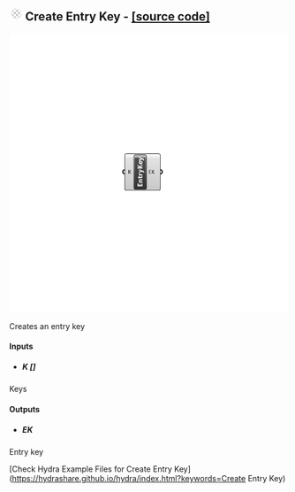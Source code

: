## ![](../../images/icons/Create_Entry_Key.png) Create Entry Key - [[source code]](C:\Users\pkastner\Documents\GitHub\Eddy3D\UMCF/Create%20Entry%20Key.py)

![](../../images/components/Create_Entry_Key.png)

Creates an entry key

#### Inputs
* ##### K []
Keys

#### Outputs
* ##### EK
Entry key


[Check Hydra Example Files for Create Entry Key](https://hydrashare.github.io/hydra/index.html?keywords=Create Entry Key)
